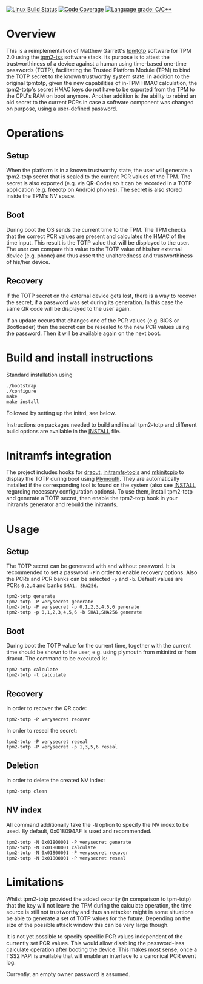 [![Linux Build Status](https://github.com/tpm2-software/tpm2-totp/workflows/Linux%20Build%20Status/badge.svg)](https://github.com/tpm2-software/tpm2-totp/actions)
[![Code Coverage](https://codecov.io/gh/tpm2-software/tpm2-totp/branch/master/graph/badge.svg)](https://codecov.io/gh/tpm2-software/tpm2-totp)
[![Language grade: C/C++](https://img.shields.io/lgtm/grade/cpp/g/tpm2-software/tpm2-totp.svg?logo=lgtm&logoWidth=18)](https://lgtm.com/projects/g/tpm2-software/tpm2-totp/context:cpp)

# Overview
This is a reimplementation of Matthew Garrett's
[tpmtotp](https://github.com/mjg59/tpmtotp) software for TPM 2.0 using the
[tpm2-tss](https://github.com/tpm2-software/tpm2-tss) software stack. Its
purpose is to attest the trustworthiness of a device against a human using
time-based one-time passwords (TOTP), facilitating the Trusted Platform Module
(TPM) to bind the TOTP secret to the known trustworthy system state. In
addition to the original tpmtotp, given the new capabilities of in-TPM HMAC
calculation, the tpm2-totp's secret HMAC keys do not have to be exported from
the TPM to the CPU's RAM on boot anymore. Another addition is the ability to
rebind an old secret to the current PCRs in case a software component was
changed on purpose, using a user-defined password.

# Operations
## Setup
When the platform is in a known trustworthy state, the user will generate a
tpm2-totp secret that is sealed to the current PCR values of the TPM. The
secret is also exported (e.g. via QR-Code) so it can be recorded in a TOTP
application (e.g. freeotp on Android phones). The secret is also stored inside
the TPM's NV space.

## Boot
During boot the OS sends the current time to the TPM. The TPM checks that the
correct PCR values are present and calculates the HMAC of the time input. This
result is the TOTP value that will be displayed to the user. The user can
compare this value to the TOTP value of his/her external device (e.g. phone) and
thus assert the unalteredness and trustworthiness of his/her device.

## Recovery
If the TOTP secret on the external device gets lost, there is a way to recover
the secret, if a password was set during its generation. In this case the same
QR code will be displayed to the user again.

If an update occurs that changes one of the PCR values (e.g. BIOS or Bootloader)
then the secret can be resealed to the new PCR values using the password. Then
it will be available again on the next boot.

# Build and install instructions
Standard installation using
```
./bootstrap
./configure
make
make install
```
Followed by setting up the initrd, see below.

Instructions on packages needed to build and install tpm2-totp and different
build options are available in the [INSTALL](INSTALL.md) file.

# Initramfs integration
The project includes hooks for [dracut](https://dracut.wiki.kernel.org/),
[initramfs-tools](https://wiki.debian.org/initramfs-tools) and
[mkinitcpio](https://wiki.archlinux.org/index.php/Mkinitcpio) to display
the TOTP during boot using [Plymouth](https://www.freedesktop.org/wiki/Software/Plymouth/).
They are automatically installed if the corresponding tool is found on the
system (also see [INSTALL](INSTALL.md) regarding necessary configuration
options). To use them, install tpm2-totp and generate a TOTP secret, then enable
the tpm2-totp hook in your initramfs generator and rebuild the initramfs.

# Usage

## Setup
The TOTP secret can be generated with and without password. It is recommended to
set a password `-P`in order to enable recovery options. Also the PCRs and PCR
banks can be selected `-p` and `-b`. Default values are PCRs `0,2,4` and
banks `SHA1, SHA256`.
```
tpm2-totp generate
tpm2-totp -P verysecret generate
tpm2-totp -P verysecret -p 0,1,2,3,4,5,6 generate
tpm2-totp -p 0,1,2,3,4,5,6 -b SHA1,SHA256 generate
```

## Boot
During boot the TOTP value for the current time, together with the current time
should be shown to the user, e.g. using plymouth from mkinitrd or from dracut.
The command to be executed is:
```
tpm2-totp calculate
tpm2-totp -t calculate
```

## Recovery
In order to recover the QR code:
```
tpm2-totp -P verysecret recover
```
In order to reseal the secret:
```
tpm2-totp -P verysecret reseal
tpm2-totp -P verysecret -p 1,3,5,6 reseal
```

## Deletion
In order to delete the created NV index:
```
tpm2-totp clean
```

## NV index
All command additionally take the `-N` option to specify the NV index to be
used. By default, 0x018094AF is used and recommended.
```
tpm2-totp -N 0x01800001 -P verysecret generate
tpm2-totp -N 0x01800001 calculate
tpm2-totp -N 0x01800001 -P verysecret recover
tpm2-totp -N 0x01800001 -P verysecret reseal
```

# Limitations
Whilst tpm2-totp provided the added security (in comparison to tpm-totp) that
the key will not leave the TPM during the calculate operation, the time source
is still not trustworthy and thus an attacker might in some situations be able
to generate a set of TOTP values for the future. Depending on the size of the
possible attack window this can be very large though.

It is not yet possible to specify specific PCR values independent of the
currently set PCR values. This would allow disabling the password-less calculate
operation after booting the device. This makes most sense, once a TSS2 FAPI
is available that will enable an interface to a canonical PCR event log.

Currently, an empty owner password is assumed.
